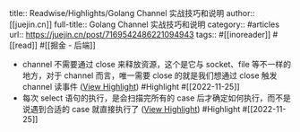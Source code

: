 title:: Readwise/Highlights/Golang Channel 实战技巧和说明
author:: [[juejin.cn]]
full-title:: Golang Channel 实战技巧和说明
category:: #articles
url:: https://juejin.cn/post/7169542486221094943
tags:: #[[inoreader]] #[[read]] #[[掘金 - 后端]]

- channel 不需要通过 close 来释放资源，这个是它与 socket、file 等不一样的地方，对于 channel 而言，唯一需要 close 的就是我们想通过 close 触发 channel 读事件 ([View Highlight](https://read.readwise.io/read/01gjp9mtm5wzasrkze26gfjkwv)) #Highlight #[[2022-11-25]]
- 每次 select 语句的执行，是会扫描完所有的 case 后才确定如何执行，而不是说遇到合适的 case 就直接执行了 ([View Highlight](https://read.readwise.io/read/01gjp9rkg0fff35r1xbtpvwjpm)) #Highlight #[[2022-11-25]]